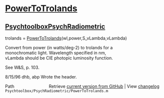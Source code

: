 # [PowerToTrolands](PowerToTrolands)
## [Psychtoolbox](Psychtoolbox)[PsychRadiometric](PsychRadiometric)

trolands = [PowerToTrolands](PowerToTrolands)(wl,power,S\_vLambda,vLambda)  
  
Convert from power (in watts/deg-2) to trolands for a  
monochromatic light.  Wavelength specified in nm,  
vLambda should be CIE photopic luminosity function.  
  
See W&S, p. 103.  
  
8/15/96  dhb, abp  Wrote the header.  




<div class="code_header" style="text-align:right;">
  <span style="float:left;">Path&nbsp;&nbsp;</span> <span class="counter">Retrieve <a href=
  "https://raw.github.com/Psychtoolbox-3/Psychtoolbox-3/beta/Psychtoolbox/PsychRadiometric/PowerToTrolands.m">current version from GitHub</a> | View <a href=
  "https://github.com/Psychtoolbox-3/Psychtoolbox-3/commits/beta/Psychtoolbox/PsychRadiometric/PowerToTrolands.m">changelog</a></span>
</div>
<div class="code">
  <code>Psychtoolbox/PsychRadiometric/PowerToTrolands.m</code>
</div>

